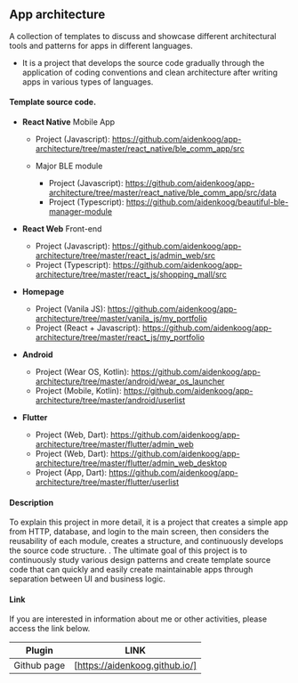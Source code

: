 ## App architecture

A collection of templates to discuss and showcase different architectural tools and patterns for apps in different languages.

- It is a project that develops the source code gradually through the application of coding conventions and clean architecture after writing apps in various types of languages.

#### Template source code.

- **React Native** Mobile App

  - Project (Javascript): https://github.com/aidenkoog/app-architecture/tree/master/react_native/ble_comm_app/src

  - Major BLE module

    - Project (Javascript): https://github.com/aidenkoog/app-architecture/tree/master/react_native/ble_comm_app/src/data
    - Project (Typescript): https://github.com/aidenkoog/beautiful-ble-manager-module

- **React Web** Front-end

  - Project (Javascript): https://github.com/aidenkoog/app-architecture/tree/master/react_js/admin_web/src
  - Project (Typescript): https://github.com/aidenkoog/app-architecture/tree/master/react_js/shopping_mall/src

- **Homepage**

  - Project (Vanila JS): https://github.com/aidenkoog/app-architecture/tree/master/vanila_js/my_portfolio
  - Project (React + Javascript): https://github.com/aidenkoog/app-architecture/tree/master/react_js/my_portfolio

- **Android**

  - Project (Wear OS, Kotlin): https://github.com/aidenkoog/app-architecture/tree/master/android/wear_os_launcher
  - Project (Mobile, Kotlin): https://github.com/aidenkoog/app-architecture/tree/master/android/userlist

- **Flutter**

  - Project (Web, Dart): https://github.com/aidenkoog/app-architecture/tree/master/flutter/admin_web
  - Project (Web, Dart): https://github.com/aidenkoog/app-architecture/tree/master/flutter/admin_web_desktop
  - Project (App, Dart): https://github.com/aidenkoog/app-architecture/tree/master/flutter/userlist

#### Description

To explain this project in more detail, it is a project that creates a simple app from HTTP, database, and login to the main screen, then considers the reusability of each module, creates a structure, and continuously develops the source code structure. .
The ultimate goal of this project is to continuously study various design patterns and create template source code that can quickly and easily create maintainable apps through separation between UI and business logic.

#### Link

If you are interested in information about me or other activities, please access the link below.

| Plugin      | LINK                           |
| ----------- | ------------------------------ |
| Github page | [https://aidenkoog.github.io/] |
